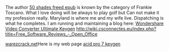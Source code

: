 The author [50 shades freed
epub](https://wikimedia.org.au/noongarwp/Make_Really_Own_Website_And_Publish_It_With_Kompozer_Step-by-step_Beginner_s_Guide)
is known by the category of Frankie Toscano. What I love doing will be
always to play golf but Can not make it my profession really. Maryland
is where me and my wife live. Dispatching is what he completes. I am
running and maintaining a blog here: [Wondershare Video Converter
Ultimate
Keygen](https://wiki.wtfflorida.com/3_Key_Aspects_Produce_Your_Subsciber_Lists_When_Creating_Your_Own_Website)
<http://wiki.csconnectes.eu/index.php?title=Free_Software_Reviews_-_Open_Office>

[warezcrack.net](http://warezcrack.net/driver-navigator-key/)Here is my
web page [acid pro 7
keygen](http://wiki.csconnectes.eu/index.php?title=Free_Software_Reviews_-_Open_Office)